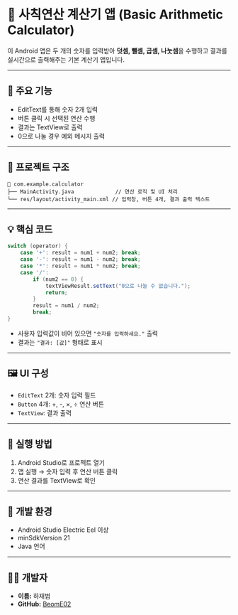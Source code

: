 # 🧮 사칙연산 계산기 앱 (Basic Arithmetic Calculator)

이 Android 앱은 두 개의 숫자를 입력받아 **덧셈, 뺄셈, 곱셈, 나눗셈**을 수행하고 결과를 실시간으로 출력해주는 기본 계산기 앱입니다.

---

## 🧩 주요 기능

- EditText를 통해 숫자 2개 입력
- 버튼 클릭 시 선택된 연산 수행
- 결과는 TextView로 출력
- 0으로 나눌 경우 예외 메시지 출력

---

## 📁 프로젝트 구조

```
📁 com.example.calculator
├── MainActivity.java             // 연산 로직 및 UI 처리
└── res/layout/activity_main.xml // 입력창, 버튼 4개, 결과 출력 텍스트
```

---

## 💡 핵심 코드

```java
switch (operator) {
    case '+': result = num1 + num2; break;
    case '-': result = num1 - num2; break;
    case '*': result = num1 * num2; break;
    case '/':
        if (num2 == 0) {
            textViewResult.setText("0으로 나눌 수 없습니다.");
            return;
        }
        result = num1 / num2;
        break;
}
```

- 사용자 입력값이 비어 있으면 `"숫자를 입력하세요."` 출력
- 결과는 `"결과: [값]"` 형태로 표시

---

## 🖼️ UI 구성

- `EditText` 2개: 숫자 입력 필드
- `Button` 4개: +, -, ×, ÷ 연산 버튼
- `TextView`: 결과 출력

---

## 🚀 실행 방법

1. Android Studio로 프로젝트 열기
2. 앱 실행 → 숫자 입력 후 연산 버튼 클릭
3. 연산 결과를 TextView로 확인

---

## 🔧 개발 환경

- Android Studio Electric Eel 이상
- minSdkVersion 21
- Java 언어

---

## 👨‍💻 개발자

- **이름:** 하재범
- **GitHub:** [BeomE02](https://github.com/BeomE02)

